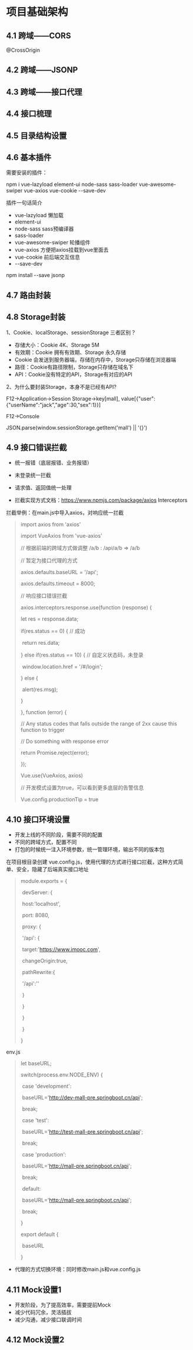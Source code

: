 # 项目基础架构

## 4.1 跨域——CORS

@CrossOrigin

## 4.2 跨域——JSONP



## 4.3 跨域——接口代理

## 4.4 接口梳理

## 4.5 目录结构设置



## 4.6 基本插件

需要安装的插件：

npm i vue-lazyload  element-ui  node-sass sass-loader vue-awesome-swiper vue-axios vue-cookie  --save-dev

插件一句话简介

* vue-lazyload  懒加载
* element-ui  
* node-sass    sass预编译器
* sass-loader
* vue-awesome-swiper    轮播组件
* vue-axios   方便把axios挂载到vue里面去
* vue-cookie   前后端交互信息
* --save-dev

npm install --save jsonp



## 4.7 路由封装



## 4.8 Storage封装

1、Cookie、localStorage、sessionStorage 三者区别？

* 存储大小：Cookie 4K、Storage 5M
* 有效期：Cookie 拥有有效期、Storage 永久存储
* Cookie 会发送到服务器端，存储在内存中，Storage只存储在浏览器端
* 路径：Cookie有路径限制，Storage只存储在域名下
* API：Cookie没有特定的API，Storage有对应的API

2、为什么要封装Storage，本身不是已经有API?

F12->Application->Session Storage->key[mall], value[{"user":{"userName":"jack","age":30,"sex":1}}]

F12->Console

JSON.parse(window.sessionStorage.getItem('mall') || '{}')



## 4.9 接口错误拦截

* 统一报错（底层报错、业务报错）

* 未登录统一拦截

* 请求值、返回值统一处理
* 拦截实现方式文档：https://www.npmjs.com/package/axios   Interceptors

拦截举例：在main.js中导入axios，对响应统一拦截

> import axios from 'axios'
>
> import VueAxios from 'vue-axios'
>
> 
>
> // 根据前端的跨域方式做调整 /a/b : /api/a/b => /a/b
>
> // 暂定为接口代理的方式
>
> axios.defaults.baseURL = '/api';
>
> axios.defaults.timeout = 8000;
>
> // 响应接口错误拦截
>
> axios.interceptors.response.use(function (response) {
>
>   let res = response.data;
>
>   if(res.status == 0) { // 成功
>
> ​    return res.data;
>
>   } else if(res.status == 10) { // 自定义状态码，未登录
>
> ​    window.location.href = '/#/login';
>
>   } else {
>
> ​    alert(res.msg);
>
>   }
>
> }, function (error) {
>
>   // Any status codes that falls outside the range of 2xx cause this function to trigger
>
>   // Do something with response error
>
>   return Promise.reject(error);
>
> });
>
> 
>
> Vue.use(VueAxios, axios)
>
> // 开发模式设置为true，可以看到更多底层的告警信息
>
> Vue.config.productionTip = true



## 4.10 接口环境设置

* 开发上线的不同阶段，需要不同的配置
* 不同的跨域方式，配置不同
* 打包的时候统一注入环境参数，统一管理环境，输出不同的版本包

在项目根目录创建 vue.config.js，使用代理的方式进行接口拦截，这种方式简单、安全，隐藏了后端真实接口地址

> module.exports = {
>
> ​    devServer: {
>
> ​        host:'localhost',
>
> ​        port: 8080,
>
> ​        proxy: {
>
> ​            '/api': {
>
> ​                target:'https://www.imooc.com',
>
> ​                changeOrigin:true,
>
> ​                pathRewrite:{
>
> ​                    '/api':''
>
> ​                }
>
> ​            }
>
> ​        }
>
> ​    }
>
> }

env.js

> let baseURL;
>
> switch(process.env.NODE_ENV) {
>
> ​    case 'development':
>
> ​        baseURL='http://dev-mall-pre.springboot.cn/api';
>
> ​        break;
>
> ​    case 'test':
>
> ​        baseURL='http://test-mall-pre.springboot.cn/api';
>
> ​        break;
>
> ​    case 'production':
>
> ​        baseURL='http://mall-pre.springboot.cn/api';
>
> ​        break;
>
> ​    default:
>
> ​        baseURL='http://mall-pre.springboot.cn/api';
>
> ​        break;
>
> }
>
> export default {
>
> ​    baseURL
>
> }

* 代理的方式切换环境：同时修改main.js和vue.config.js



## 4.11 Mock设置1

* 开发阶段，为了提高效率，需要提前Mock
* 减少代码冗余，灵活插拔
* 减少沟通，减少接口联调时间

## 4.12 Mock设置2
